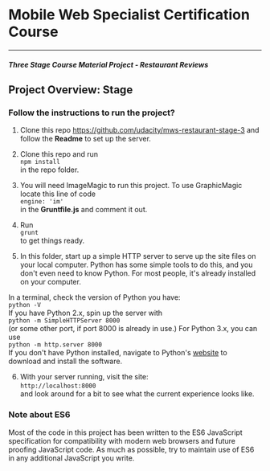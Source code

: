 # Mobile Web Specialist Certification Course
---
#### _Three Stage Course Material Project - Restaurant Reviews_

## Project Overview: Stage #

### Follow the instructions to run the project?

1. Clone this repo https://github.com/udacity/mws-restaurant-stage-3 and follow the **Readme** to set up the server.

2. Clone this repo and run  
`npm install`  
in the repo folder.  

3. You will need ImageMagic to run this project. To use GraphicMagic locate this line of code   
`engine: 'im'`  
 in the **Gruntfile.js** and comment it out.

4. Run  
`grunt`  
to get things ready.

5. In this folder, start up a simple HTTP server to serve up the site files on your local computer. Python has some simple tools to do this, and you don't even need to know Python. For most people, it's already installed on your computer. 

In a terminal, check the version of Python you have:  
 `python -V`  
 If you have Python 2.x, spin up the server with  
 `python -m SimpleHTTPServer 8000`  
 (or some other port, if port 8000 is already in use.) For Python 3.x, you can use  
 `python -m http.server 8000`  
 If you don't have Python installed, navigate to Python's [website](https://www.python.org/) to download and install the software.

6. With your server running, visit the site:  
`http://localhost:8000`  
and look around for a bit to see what the current experience looks like.

### Note about ES6

Most of the code in this project has been written to the ES6 JavaScript specification for compatibility with modern web browsers and future proofing JavaScript code. As much as possible, try to maintain use of ES6 in any additional JavaScript you write. 



